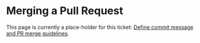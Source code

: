 # Merging a Pull Request

This page is currently a place-holder for this ticket: [Define commit message and PR merge guidelines](https://github.com/moneyforward/bravo/issues/3177).